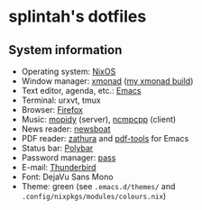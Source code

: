 # splintah's dotfiles

## System information

- Operating system: [NixOS](https://nixos.org)
- Window manager: [xmonad](https://xmonad.org) ([my xmonad build](https://gitlab.com/splintah/xmonad-splintah))
- Text editor, agenda, etc.: [Emacs](https://www.gnu.org/software/emacs)
- Terminal: urxvt, tmux
- Browser: [Firefox](https://www.mozilla.org/en-US/firefox/)
- Music: [mopidy](https://mopidy.com) (server), [ncmpcpp](https://rybczak.net/ncmpcpp) (client)
- News reader: [newsboat](https://newsboat.org/)
- PDF reader: [zathura](https://pwmt.org/projects/zathura) and [pdf-tools](https://github.com/politza/pdf-tools) for Emacs
- Status bar: [Polybar](https://polybar.github.io)
- Password manager: [pass](https://www.passwordstore.org)
- E-mail: [Thunderbird](https://www.thunderbird.net/)
- Font: DejaVu Sans Mono
- Theme: green (see `.emacs.d/themes/` and `.config/nixpkgs/modules/colours.nix`)

